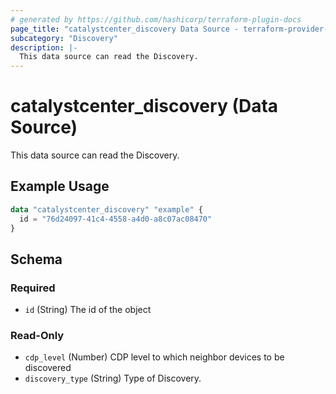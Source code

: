 ```yaml
---
# generated by https://github.com/hashicorp/terraform-plugin-docs
page_title: "catalystcenter_discovery Data Source - terraform-provider-catalystcenter"
subcategory: "Discovery"
description: |-
  This data source can read the Discovery.
---
```


# catalystcenter_discovery (Data Source)

This data source can read the Discovery.

## Example Usage

```terraform
data "catalystcenter_discovery" "example" {
  id = "76d24097-41c4-4558-a4d0-a8c07ac08470"
}
```

<!-- schema generated by tfplugindocs -->
## Schema

### Required

- `id` (String) The id of the object

### Read-Only

- `cdp_level` (Number) CDP level to which neighbor devices to be discovered
- `discovery_type` (String) Type of Discovery.
